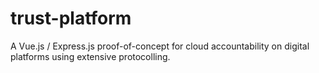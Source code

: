 # trust-platform
A Vue.js / Express.js proof-of-concept for cloud accountability on digital platforms using extensive protocolling.
